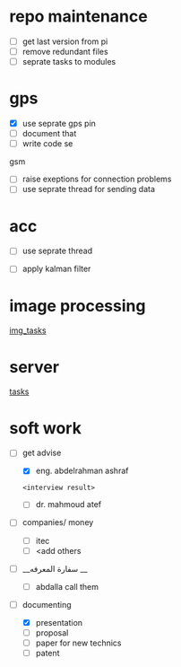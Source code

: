 # repo maintenance
- [ ] get last version from pi
- [ ] remove redundant files 
- [ ] seprate tasks to modules

# gps
- [x] use seprate gps pin 
- [ ] document that 
- [ ] write code se

 gsm
- [ ] raise exeptions for connection problems
- [ ] use seprate thread for sending data

# acc 
- [ ] use seprate thread
- [ ] apply kalman filter


# image processing 
[img_tasks](https://github.com/abdo1819/car_vision/blob/master/tasks.md)
# server 
[tasks](https://github.com/abdo1819/server_evilcar/tree/master/tasks.md)


# soft work
- [ ] get advise
  - [x] eng. abdelrahman ashraf
  ```
  <interview result>
  ```
  
  - [ ] dr. mahmoud atef

- [ ] companies/ money 
  - [ ] itec
  - [ ] <add others
  
- [ ] __سفارة المعرفه __
  - [ ] abdalla call them
  
- [ ] documenting 
  - [x] presentation 
    <the presentation link>
  - [ ] proposal
  - [ ] paper for new technics
  - [ ] patent
